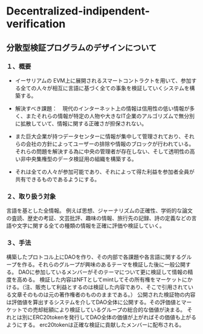 # Decentralized-indipendent-verification
## 分散型検証プログラムのデザインについて 


### １、概要
- イーサリアムの EVM上に展開されるスマートコントラクトを用いて、参加する全ての人々が相互に言語に基づく全ての事象を検証していくシステムを構築する。
- 解決すべき課題：　現代のインターネット上の情報は信用性の低い情報が多く、またそれらの情報が特定の人物や大きなIT企業のアルゴリズムで無分別に拡散していて、情報に関する正確さが担保されない。

- また巨大企業が持つデータセンターに情報が集中して管理されており、それらの会社の方針によってユーザーの排除や情報のブロックが行われている。
それらの問題を解決する為に中央の管理者が存在しない、そして透明性の高い非中央集権型のデータ検証用の組織を構築する。
- それは全ての人々が参加可能であり、それによって得た利益を参加者全員が共有できるものであるようにする。



### ２、取り扱う対象
言語を基とした全情報。
例えば思想、ジャーナリズムの正確性、学術的な論文の査読、歴史の考証、文芸批評、趣味の情報、旅行先の記録、詩の定義などの言語や文字に関する全ての種類の情報を正確に評価や検証していく。

### ３、手法
構築したプロトコル上にDAOを作り、その内部で各課題や各言語に関するグループを作る。それらのグループが興味のあるテーマを検証した後に一般公開する。
DAOに参加しているメンバーがそのテーマについて更に検証して情報の精度を高める。
検証した内容はNFTとしてmintしてその所有権をマーケットにかける。（注、販売して利益とするのは検証した内容であり、そこで引用されている文章そのものは元の著作権者のもののままである。）
公開された検証物の内容は評価値を算出するシステムを介してDAO全体に公開する。その評価値とマーケットでの売却総額により検証しているグループの総合的な価値が決まる。
それとは別にERC20tokenを発行してDAO全体の価値が上がればその価値も上がるようにする。
erc20tokenは正確な検証に貢献したメンバーに配布される。


